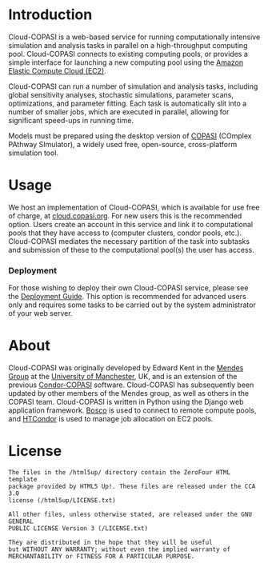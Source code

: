 # Introduction

Cloud-COPASI is a web-based service for running computationally intensive simulation and analysis tasks in parallel on a high-throughput computing pool. Cloud-COPASI connects to existing computing pools, or provides a simple interface for launching a new computing pool using the [Amazon Elastic Compute Cloud (EC2)](http://aws.amazon.com).

Cloud-COPASI can run a number of simulation and analysis tasks, including global sensitivity analyses, stochastic simulations, parameter scans, optimizations, and parameter fitting. Each task is automatically slit into a number of smaller jobs, which are executed in parallel, allowing for significant speed-ups in running time.

Models must be prepared using the desktop version of [COPASI](http://copasi.org) (COmplex PAthway SImulator), a widely used free, open-source, cross-platform simulation tool.

# Usage
We host an implementation of Cloud-COPASI, which is available for use free of charge, at [cloud.copasi.org](http://cloud.copasi.org). For new users this is the recommended option. Users create an account in this service and link it to computational pools that they have access to (computer clusters, condor pools, etc.). Cloud-COPASI mediates the necessary partition of the task into subtasks and  submission of these to the computational pool(s) the user has access.

### Deployment
For those wishing to deploy their own Cloud-COPASI service, please see the [Deployment Guide](https://github.com/copasi/cloud-copasi/wiki/Deployment). This option is recommended for advanced users only and requires some tasks to be carried out by the system administrator of your web server.

# About
Cloud-COPASI was originally developed by Edward Kent in the [Mendes Group](http://www.comp-sys-bio.org) at the [University of Manchester](http://www.manchester.ac.uk), UK, and is an extension of the previous  [Condor-COPASI](https://github.com/copasi/condor-copasi) software. Cloud-COPASI has subsequently been updated by other members of the Mendes group, as well as others in the COPASI team. Cloud-COPASI is written in Python using the Django web application framework. [Bosco](http://bosco.opensciencegrid.org/) is used to connect to remote compute pools, and [HTCondor](http://research.cs.wisc.edu/htcondor/) is used to manage job allocation on EC2 pools.

# License
    The files in the /html5up/ directory contain the ZeroFour HTML template
    package provided by HTML5 Up!. These files are released under the CCA 3.0
    license (/html5up/LICENSE.txt)
    
    All other files, unless otherwise stated, are released under the GNU GENERAL
    PUBLIC LICENSE Version 3 (/LICENSE.txt)
    
    They are distributed in the hope that they will be useful
    but WITHOUT ANY WARRANTY; without even the implied warranty of
    MERCHANTABILITY or FITNESS FOR A PARTICULAR PURPOSE.  
